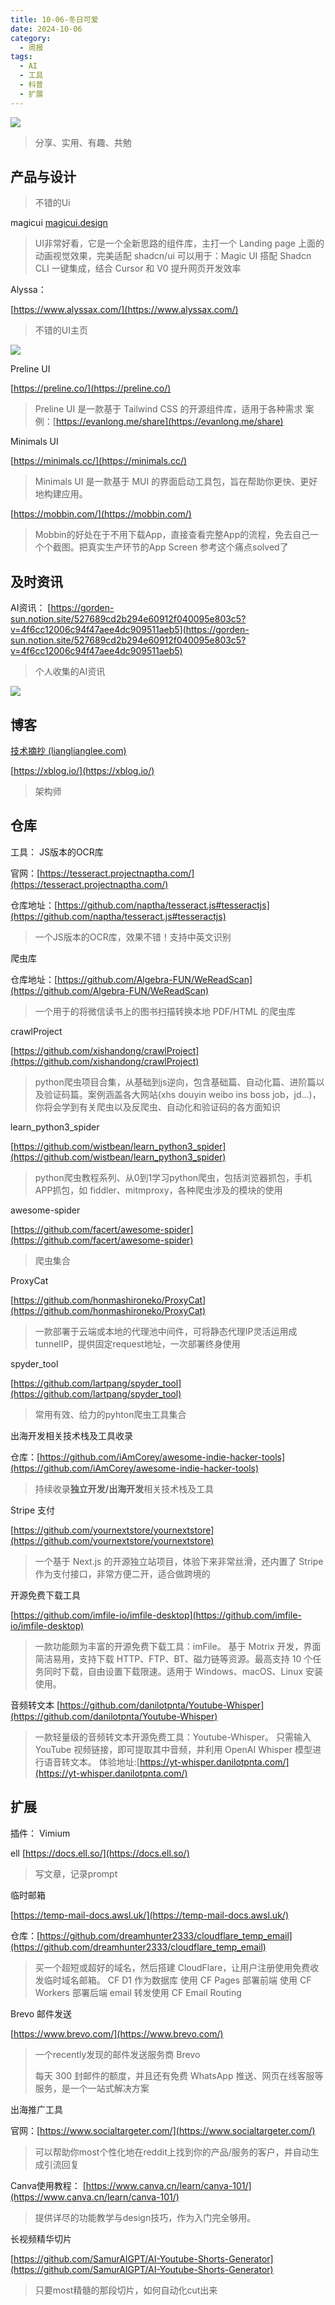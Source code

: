 ```yaml
---
title: 10-06-冬日可爱
date: 2024-10-06
category:
  - 周报
tags:
  - AI
  - 工具
  - 科普
  - 扩展
---
```

![](https://img.nnxx.me/file/06fec41a7d2808196218b-a1ec39b9d1ee4f4098.png)

> 分享、实用、有趣、共勉



## 产品与设计
>不错的Ui

magicui 
[magicui.design](magicui.design)
>UI非常好看，它是一个全新思路的组件库，主打一个 Landing page 上面的动画视觉效果，完美适配 shadcn/ui
>可以用于：Magic UI 搭配 Shadcn CLI 一键集成，结合 Cursor 和 V0 提升网页开发效率



Alyssa：

[https://www.alyssax.com/](https://www.alyssax.com/)
>不错的UI主页

![](https://img.nnxx.me/file/e0b8736b09dee3a40563e-39c19ebc9216311c88.png)


Preline UI

[https://preline.co/](https://preline.co/)
>Preline UI 是一款基于 Tailwind CSS 的开源组件库，适用于各种需求
>案例：[https://evanlong.me/share](https://evanlong.me/share)



Minimals UI

[https://minimals.cc/](https://minimals.cc/)
>Minimals UI 是一款基于 MUI 的界面启动工具包，旨在帮助你更快、更好地构建应用。


[https://mobbin.com/](https://mobbin.com/)
>Mobbin的好处在于不用下载App，直接查看完整App的流程，免去自己一个个截图。把真实生产环节的App Screen 参考这个痛点solved了

## 及时资讯

AI资讯：
[https://gorden-sun.notion.site/527689cd2b294e60912f040095e803c5?v=4f6cc12006c94f47aee4dc909511aeb5](https://gorden-sun.notion.site/527689cd2b294e60912f040095e803c5?v=4f6cc12006c94f47aee4dc909511aeb5)

> 个人收集的AI资讯

![](https://img.nnxx.me/file/c1c719d3741dcd4f78cfe-bdf8ee6160a2a1fb64.png)



## 博客


[技术摘抄 (lianglianglee.com)](https://learn.lianglianglee.com/)


[https://xblog.io/](https://xblog.io/)
> 架构师





## 仓库
工具：
JS版本的OCR库

官网：[https://tesseract.projectnaptha.com/](https://tesseract.projectnaptha.com/)

仓库地址：[https://github.com/naptha/tesseract.js#tesseractjs](https://github.com/naptha/tesseract.js#tesseractjs)
>一个JS版本的OCR库，效果不错！支持中英文识别


爬虫库

仓库地址：[https://github.com/Algebra-FUN/WeReadScan](https://github.com/Algebra-FUN/WeReadScan)
>一个用于的将微信读书上的图书扫描转换本地 PDF/HTML 的爬虫库

crawlProject

[https://github.com/xishandong/crawlProject](https://github.com/xishandong/crawlProject)
>python爬虫项目合集，从基础到js逆向，包含基础篇、自动化篇、进阶篇以及验证码篇。案例涵盖各大网站(xhs douyin weibo ins boss job，jd...)，你将会学到有关爬虫以及反爬虫、自动化和验证码的各方面知识


learn_python3_spider

[https://github.com/wistbean/learn_python3_spider](https://github.com/wistbean/learn_python3_spider)
>python爬虫教程系列、从0到1学习python爬虫，包括浏览器抓包，手机APP抓包，如 fiddler、mitmproxy，各种爬虫涉及的模块的使用


awesome-spider

[https://github.com/facert/awesome-spider](https://github.com/facert/awesome-spider)
>爬虫集合


ProxyCat

[https://github.com/honmashironeko/ProxyCat](https://github.com/honmashironeko/ProxyCat)
>一款部署于云端或本地的代理池中间件，可将静态代理IP灵活运用成tunnelIP，提供固定request地址，一次部署终身使用


spyder_tool

[https://github.com/lartpang/spyder_tool](https://github.com/lartpang/spyder_tool)
>常用有效、给力的pyhton爬虫工具集合

出海开发相关技术栈及工具收录

仓库：[https://github.com/iAmCorey/awesome-indie-hacker-tools](https://github.com/iAmCorey/awesome-indie-hacker-tools)
>持续收录**独立开发/出海开发**相关技术栈及工具


 Stripe  支付
 
[https://github.com/yournextstore/yournextstore](https://github.com/yournextstore/yournextstore)
>一个基于 Next.js 的开源独立站项目，体验下来非常丝滑，还内置了 Stripe 作为支付接口，非常方便二开，适合做跨境的

开源免费下载工具

[https://github.com/imfile-io/imfile-desktop](https://github.com/imfile-io/imfile-desktop)
>一款功能颇为丰富的开源免费下载工具：imFile。 基于 Motrix 开发，界面简洁易用，支持下载 HTTP、FTP、BT、磁力链等资源。最高支持 10 个任务同时下载，自由设置下载限速。适用于 Windows、macOS、Linux 安装使用。


音频转文本
[https://github.com/danilotpnta/Youtube-Whisper](https://github.com/danilotpnta/Youtube-Whisper)
>一款轻量级的音频转文本开源免费工具：Youtube-Whisper。 只需输入 YouTube 视频链接，即可提取其中音频，并利用 OpenAI Whisper 模型进行语音转文本。
>体验地址:[https://yt-whisper.danilotpnta.com/](https://yt-whisper.danilotpnta.com/)

## 扩展

插件：
Vimium

ell
[https://docs.ell.so/](https://docs.ell.so/)
>写文章，记录prompt


临时邮箱

[https://temp-mail-docs.awsl.uk/](https://temp-mail-docs.awsl.uk/)

仓库：[https://github.com/dreamhunter2333/cloudflare_temp_email](https://github.com/dreamhunter2333/cloudflare_temp_email)
>买一个超短或超好的域名，然后搭建 CloudFlare，让用户注册使用免费收发临时域名邮箱。 CF D1 作为数据库 使用 CF Pages 部署前端 使用 CF Workers 部署后端 email 转发使用 CF Email Routing


Brevo 邮件发送

[https://www.brevo.com/](https://www.brevo.com/)

>一个recently发现的邮件发送服务商 Brevo
>
>每天 300 封邮件的额度，并且还有免费 WhatsApp 推送、网页在线客服等服务，是一个一站式解决方案



出海推广工具

官网：[https://www.socialtargeter.com/](https://www.socialtargeter.com/)
>可以帮助你most个性化地在reddit上找到你的产品/服务的客户，并自动生成引流回复

Canva使用教程：
[https://www.canva.cn/learn/canva-101/](https://www.canva.cn/learn/canva-101/)
>提供详尽的功能教学与design技巧，作为入门完全够用。

长视频精华切片

[https://github.com/SamurAIGPT/AI-Youtube-Shorts-Generator](https://github.com/SamurAIGPT/AI-Youtube-Shorts-Generator)
>只要most精髓的那段切片，如何自动化cut出来